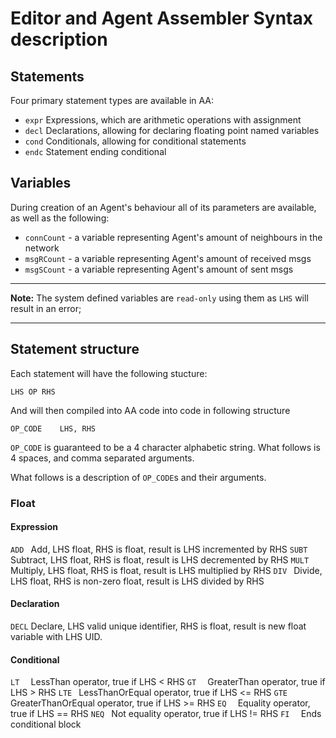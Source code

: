 # Editor and Agent Assembler Syntax description

## Statements

Four primary statement types are available in AA:
 - `expr` Expressions, which are arithmetic operations with assignment
 - `decl` Declarations, allowing for declaring floating point named variables
 - `cond` Conditionals, allowing for conditional statements
 - `endc` Statement ending conditional

 ## Variables

 During creation of an Agent's behaviour all of its parameters are available, as well as the following:
 - `connCount` - a variable representing Agent's amount of neighbours in the network
 - `msgRCount` - a variable representing Agent's amount of received msgs
 - `msgSCount` - a variable representing Agent's amount of sent msgs

 ---
**Note:**
 The system defined variables are `read-only` using them as `LHS` will result in an error;

---

## Statement structure

Each statement will have the following stucture:
```
LHS OP RHS
```

And will then compiled into AA code into code in following structure

```
OP_CODE    LHS, RHS
```

`OP_CODE` is guaranteed to be a 4 character alphabetic string. What follows is 4 spaces, and comma separated arguments.

What follows is a description of `OP_CODE`s and their arguments.

### Float
#### Expression
`ADD ` Add, LHS float, RHS is float, result is LHS incremented by RHS
`SUBT` Subtract, LHS float, RHS is float, result is LHS decremented by RHS
`MULT` Multiply, LHS float, RHS is float, result is LHS multiplied by RHS
`DIV ` Divide, LHS float, RHS is non-zero float, result is LHS divided by RHS
#### Declaration
`DECL` Declare, LHS valid unique identifier, RHS is float, result is new float variable with LHS UID.
#### Conditional
`LT  ` LessThan operator, true if LHS < RHS
`GT  ` GreaterThan operator, true if LHS > RHS
`LTE ` LessThanOrEqual operator, true if LHS <= RHS
`GTE ` GreaterThanOrEqual operator, true if LHS >= RHS
`EQ  ` Equality operator, true if LHS == RHS
`NEQ ` Not equality operator, true if LHS != RHS
`FI  ` Ends conditional block


